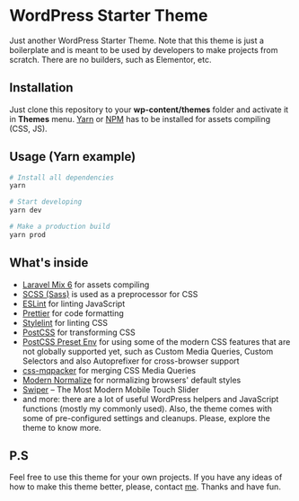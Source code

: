 # WordPress Starter Theme

Just another WordPress Starter Theme. Note that this theme is just a boilerplate and is meant to be used by developers to make projects from scratch. There are no builders, such as Elementor, etc.

## Installation

Just clone this repository to your **wp-content/themes** folder and activate it in **Themes** menu. [Yarn](https://yarnpkg.com/) or [NPM](https://nodejs.org/en/) has to be installed for assets compiling (CSS, JS).

## Usage (Yarn example)

```bash
# Install all dependencies
yarn

# Start developing
yarn dev

# Make a production build
yarn prod
```

## What's inside

- [Laravel Mix 6](https://laravel-mix.com/) for assets compiling
- [SCSS (Sass)](https://sass-lang.com/) is used as a preprocessor for CSS
- [ESLint](https://eslint.org/) for linting JavaScript
- [Prettier](https://prettier.io/) for code formatting
- [Stylelint](https://stylelint.io/) for linting CSS
- [PostCSS](https://postcss.org/) for transforming CSS
- [PostCSS Preset Env](https://github.com/csstools/postcss-preset-env) for using some of the modern CSS features that are not globally supported yet, such as Custom Media Queries, Custom Selectors and also Autoprefixer for cross-browser support
- [css-mqpacker](https://github.com/hail2u/node-css-mqpacker) for merging CSS Media Queries
- [Modern Normalize](https://github.com/sindresorhus/modern-normalize) for normalizing browsers' default styles
- [Swiper](https://swiperjs.com/) – The Most Modern Mobile Touch Slider
- and more: there are a lot of useful WordPress helpers and JavaScript functions (mostly my commonly used). Also, the theme comes with some of pre-configured settings and cleanups. Please, explore the theme to know more.


## P.S
Feel free to use this theme for your own projects. If you have any ideas of how to make this theme better, please, contact [me](mailto:ledangwork@gmail.com). Thanks and have fun.

